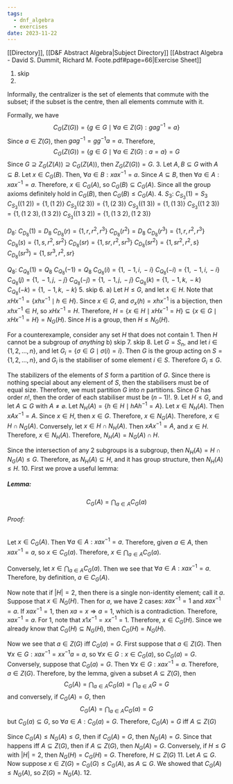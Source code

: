 ```yaml
---
tags:
  - dnf_algebra
  - exercises
date: 2023-11-22
---
```

[[Directory]], [[D&F Abstract Algebra|Subject Directory]]
[[Abstract Algebra - David S. Dummit, Richard M. Foote.pdf#page=66|Exercise Sheet]]
1. skip
2. 
Informally, the centralizer is the set of elements that commute with the subset; if the subset is the centre, then all elements commute with it. 

Formally, we have
$$
C_{G}(Z(G))=\{ g \in G\mid \forall a \in Z(G):gag^{-1}=a \}
$$
Since ${} a \in Z(G)$, then ${} gag^{-1}=g g^{-1}a=a {}$. Therefore, 
$$
C_{G}(Z(G))=\{ g \in G\mid\forall a \in Z(G):a=a \}=G
$$
Since ${} G\supseteq Z_{G}(Z(A))\supseteq C_{G}(Z(A)) {}$, then $Z_{G}(Z(G))=G$.
3. 
Let $A,\, B \subseteq G$ with ${} A \subseteq B {}$. Let $x \in  C_{G}(B) {}$. Then, ${} \forall a \in B:xax^{-1}=a {}$. Since ${} A\subseteq B$, then ${} \forall a \in A:xax^{-1}=a {}$. Therefore, $x \in C_{G}(A)$, so ${} C_{G}(B)\subseteq C_{G}(A) {}$. Since all the group axioms definitely hold in ${} C_{G}(B) {}$, then $C_{G}(B)\leq C_{G}(A)$.
4. 
$S_{3}$:
$C_{S_{3}}(1)=S_{3}$
${} C_{S_{3}}((1\;2))=\{ 1,\, (1\;2)\} {}$
${} C_{S_{3}}((2\;3))=\{ 1,\,  (2\;3) \} {}$
${} C_{S_{3}}((1\;3))=\{ 1,\,  (1\;3) \} {}$
${} C_{S_{3}}((1\;2\;3))=\{ 1,\,  (1\;2\;3),\,  (1\;3\;2) \} {}$
${} C_{S_{3}}((1\;3\;2))=\{ 1,\, (1\;3\;2),\, (1\;2\;3) \}$

$D_{8} {}$:
${} C_{D_{8}}(1)=D_{8} {}$
${} C_{D_{8}}(r)=\{ 1,\, r,\, r^{2},\, r^{3} \} {}$
$C_{D_{8}}(r^{2})=D_{8}$
${} C_{D_{8}}(r^{3})=\{ 1,\, r,\, r^{2},\, r^{3} \} {}$
$C_{D_{8}}(s)=\{ 1,\, s,\, r^{2}, sr^{2} \}$
${} C_{D_{8}}(sr)=\{ 1,\, sr,\, r^{2},\, sr^{3} \} {}$
${} C_{D_{8}}(sr^{2})=\{ 1, sr^{2},\, r^{2},\, s \} {}$
${} C_{D_{8}}(sr^{3})=\{ 1,\, sr^{3},\, r^{2},\, sr \} {}$

$Q_{8}$:
${} C_{Q_{8}}(1)=Q_{8} {}$
${} C_{Q_{8}}(-1)=Q_{8} {}$
${} C_{Q_{8}}(i)=\{ 1,\, -1,\, i,\, -i \} {}$
${} C_{Q_{8}}(-i)=\{ 1,\, -1,\, i,\, -i \}$
${} C_{Q_{8}}(j)=\{ 1,\, -1,\, j,\, -j \} {}$
${} C_{Q_{8}}(-j)=\{ 1,\, -1,\, j,\, -j \} {}$
$C_{Q_{8}}(k)=\{ 1,\, -1,\, k,\, -k \}$
${} C_{Q_{8}}(-k)=\{ 1,\, -1,\, k,\, -k \} {}$
5. skip
6. a)
Let $H\leq G {}$, and let ${} x \in H {}$. Note that ${} xHx^{-1}=\{ xhx^{-1}\mid h \in H \}$. Since ${} x \in G$, and ${} \sigma_{x}(h)=xhx^{-1} {}$ is a bijection, then ${} xhx^{-1} \in H {}$, so ${} xHx^{-1}=H {}$. Therefore, $H= \{ x \in H\mid x Hx^{-1}=H\}\subseteq \{ x \in G\mid xHx^{-1}=H \}=N_{G}(H)$. Since $H$ is a group, then $H\leq N_{G}(H)$. 

For a counterexample, consider any set $H$ that does not contain $1$. Then $H$ cannot be a subgroup of *anything*
b) skip 
7. skip
8. 
Let ${} G=S_{n} {}$, and let $i \in \{ 1,\, 2,\,\dots,\,n \}$, and let ${} G_{i}=\{ \sigma \in G\mid\sigma(i)=i \} {}$. Then $G$ is the group acting on ${} S=\{ 1,\, 2,\,\dots,\,n \} {}$, and ${} G_{i} {}$ is the stabiliser of some element ${} i\in {} S {}$. Therefore $G_{i}\leq G$.

The stabilizers of the elements of $S$ form a partition of $G$. Since there is nothing special about any element of $S$, then the stabilisers must be of equal size. Therefore, we must partition $G$ into $n$ partitions. Since $G$ has order $n!$, then the order of each stabiliser must be $(n-1)!$.
9. 
Let $H\leq G$, and let ${} A\subseteq G {}$ with $A\neq \varnothing$. Let ${} N_{H}(A)=\{ h \in H\mid hAh^{-1}=A \} {}$. 
Let ${} x \in N_{H}(A) {}$. Then $xAx^{-1}=A$. Since ${} x \in H {}$, then ${} x \in G {}$. Therefore, $x \in N_{G}(A)$. Therefore, ${} x \in H \cap N_{G}(A) {}$. Conversely, let ${} x \in H \cap N_{H}(A)$. Then $xAx^{-1}=A$, and ${} x \in H {}$. Therefore, ${} x \in N_{H}(A)$. Therefore, ${} N_{H}(A)=N_{G}(A)\cap H {}$.

Since the intersection of any 2 subgroups is a subgroup, then ${} N_{H}(A)=H \cap N_{G}(A) \leq G {}$. Therefore, as ${} N_{H}(A)\subseteq H$, and it has group structure, then $N_{H}(A)\leq H {}$.
10. 
First we prove a useful lemma:
##### Lemma:
$$
C_{G}(A)=\bigcap_{a\in A} C_{G}(a) 
$$
###### Proof:
Let ${} x \in C_{G}(A) {}$. Then ${} \forall a \in A:xax^{-1}=a {}$. Therefore, given ${} a \in A {}$, then ${} xax^{-1}=a {}$, so ${} x \in C_{G}(a) {}$. Therefore, ${} x \in \bigcap_{a\in A} C_{G}(a) {}$. 

Conversely, let ${} x \in  \bigcap_{a\in A} C_{G}(a) {}$. Then we see that ${} \forall a \in A: xax^{-1}=a {}$. Therefore, by definition, $a \in C_{G}(A) {}$.

Now note that if ${} |H|=2 {}$, then there is a single non-identity element; call it $a {}$. Suppose that ${} x \in N_{G}(H) {}$. Then for $a {}$, we have 2 cases: ${} xax^{-1}=1 {}$ and ${} xax^{-1}=a$. If $xax^{-1}=1 {}$, then ${} xa=x\Rightarrow a=1 {}$, which is a contradiction. Therefore, ${} xax^{-1}=a {}$. For $1 {}$, note that ${} x1x^{-1}=x x^{-1}=1 {}$. Therefore, ${} x \in C_{G}(H) {}$. Since we already know that ${} C_{G}(H)\subseteq N_{G}(H) {}$, then ${} C_{G}(H)=N_{G}(H) {}$.

Now we see that ${} a \in Z(G)$ iff ${} C_{G}(a)=G$. First suppose that ${} a \in Z(G) {}$. Then ${} \forall x \in G:xax^{-1}=x x^{-1}a=a {}$, so $\forall x \in G:x \in C_{G}(a)$, so ${} C_{G}(a)=G$. Conversely, suppose that ${} C_{G}(a)=G$. Then ${} \forall x \in G:xax^{-1}=a$. Therefore, ${} a \in Z(G) {}$. 
Therefore, by the lemma, given a subset ${} A\subseteq Z(G) {}$, then 
$$
C_{G}(A)=\bigcap_{a\in A} C_{G}(a)=\bigcap_{a\in A} G=G
$$
and conversely, if $C_{G}(A)=G {}$, then
$$
C_{G}(A)=\bigcap_{a\in A} C_{G}(a)=G
$$but ${} C_{G}(a)\subseteq G {}$, so ${} \forall a \in A:C_{G}(a)=G$. Therefore, ${} C_{G}(A)=G$ iff $A\subseteq Z(G)$

Since $C_{G}(A)\leq N_{G}(A)\leq G {}$, then if $C_{G}(A)=G {}$, then $N_{G}(A)=G$. Since that happens iff ${} A\subseteq Z(G)$, then if ${} A\subseteq Z(G)$, then $N_{G}(A)=G {}$. Conversely, if ${} H\leq G {}$ with ${} |H|=2 {}$, then ${} N_{G}(H)=C_{G}(H)=G$. Therefore, $H\subseteq Z(G)$
11. 
Let $A\subseteq G$. Now suppose ${} x \in Z(G)=C_{G}(G)\leq C_{G}(A) {}$, as $A \subseteq G {}$. We showed that ${} C_{G}(A)\leq N_{G}(A)$, so $Z(G)=N_{G}(A)$.
12. 
